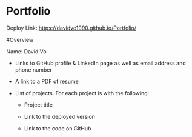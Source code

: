 # Portfolio
Deploy Link: https://davidvo1990.github.io/Portfolio/

#Overview

Name: David Vo

* Links to GitHub profile & LinkedIn page as well as email address and phone number

* A link to a PDF of resume

* List of projects. For each project is with the following:

  * Project title

  * Link to the deployed version

  * Link to the code on GitHub